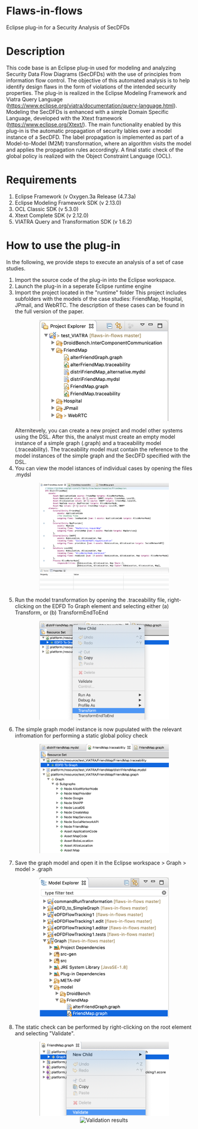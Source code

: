 # Flaws-in-flows
Eclipse plug-in for a Security Analysis of SecDFDs


# Description
This code base is an Eclipse plug-in used for modeling and analyzing Security Data Flow Diagrams (SecDFDs) with the use of principles from information flow control. 
The objective of this automated analysis is to help identify design flaws in the form of violations of the intended security properties.
The plug-in is realized in the Eclipse Modeling Framework and Viatra Query Language (https://www.eclipse.org/viatra/documentation/query-language.html).
Modeling the SecDFDs is enhanced with a simple Domain Specific Language, developed with the Xtext framework (https://www.eclipse.org/Xtext/).
The main functionality enabled by this plug-in is the automatic propagation of security lables over a model instance of a SecDFD. The label propagation is implemented as part of a Model-to-Model (M2M) transformation, where an algorithm visits the model and applies the propagation rules accordingly.
A final static check of the global policy is realized with the Object Constraint Language (OCL).

# Requirements
1. Eclipse Framework (v Oxygen.3a Release (4.7.3a)
2. Eclipse Modeling Framework SDK (v 2.13.0)
3. OCL Classic SDK (v 5.3.0)
4. Xtext Complete SDK (v 2.12.0)
5. VIATRA Query and Transformation SDK (v 1.6.2)

# How to use the plug-in
In the following, we provide steps to execute an analysis of a set of case studies.
1. Import the source code of the plug-in into the Eclipse workspace.
2. Launch the plug-in in a seperate Eclipse runtime engine
3. Import the project located in the "runtime" folder
   This project includes subfolders with the models of the case studies: FriendMap, Hospital, JPmail, and WebRTC. The description of these cases can be found in the full version of the paper.
   <p align="center">
   <img src="figures/runtime-project-explorer.png" width="350" title="Models of case studies in Eclipse Runtime">
   </p>
   Alternitevely, you can create a new project and model other systems using the DSL. After this, the analyst must create an empty model instance of a simple graph (.graph) and a traceability model (.traceability). The traceability model must contain the reference to the model instances of the simple graph and the SecDFD specified with the DSL.
4. You can view the model istances of individual cases by opening the files .mydsl
   <p align="center">
   <img src="figures/dsl-friendmap.png" width="350" title="Instance model of FriendMap">
   </p>
5. Run the model transformation by opening the .traceability file, right-clicking on the EDFD To Graph element and selecting either (a) Transform, or (b) TransformEndToEnd
   <p align="center">
   <img src="figures/transform-command.png" width="350" title="Command for transforming the SecDFD and running the analysis">
   </p>
6. The simple graph model instance is now pupulated with the relevant infromation for performing a static global policy check
   <p align="center">
   <img src="figures/populated-graph.png" width="350" title="Simple graph pupulated with relevant elements">
   </p>
7. Save the graph model and open it in the Eclipse workspace > Graph > model > .graph
   <p align="center">
   <img src="figures/open-graph-workspace.png" width="350" title="Open graph in Eclipse Workspace">
   </p>
8. The static check can be performed by right-clicking on the root element and selecting "Validate". 
   <p align="center">
   <img src="figures/click-validate.png" width="350" title="Validation with OCL constraints">
   <img src="figures/validation-results.png" width="350" title="Validation results">
   </p>



